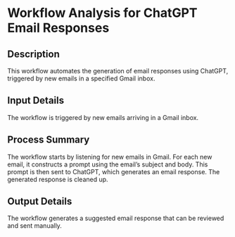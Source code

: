 # Workflow Analysis for ChatGPT Email Responses

## Description
This workflow automates the generation of email responses using ChatGPT, triggered by new emails in a specified Gmail inbox.

## Input Details
The workflow is triggered by new emails arriving in a Gmail inbox.

## Process Summary
The workflow starts by listening for new emails in Gmail. For each new email, it constructs a prompt using the email’s subject and body. This prompt is then sent to ChatGPT, which generates an email response. The generated response is cleaned up.

## Output Details
The workflow generates a suggested email response that can be reviewed and sent manually.
